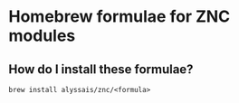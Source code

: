 # Homebrew formulae for ZNC modules

## How do I install these formulae?

```
brew install alyssais/znc/<formula>
```
